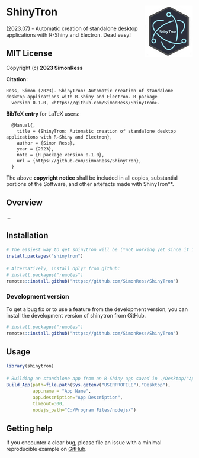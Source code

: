 # ShinyTron <a href="https://github.com/SimonRess/ShinyTron"><img src="https://github.com/SimonRess/ShinyTron/blob/main/ShinyTron_Logo.png" align="right" height="138" /></a>
(2023.07) - Automatic creation of standalone desktop applications with R-Shiny and Electron. Dead easy!

## MIT License
Copyright (c) **2023 SimonRess**

**Citation:**
```
Ress, Simon (2023). ShinyTron: Automatic creation of standalone desktop applications with R-Shiny and Electron. R package
  version 0.1.0, <https://github.com/SimonRess/ShinyTron>.
```
**BibTeX entry** for LaTeX users:
```
  @Manual{,
    title = {ShinyTron: Automatic creation of standalone desktop applications with R-Shiny and Electron},
    author = {Simon Ress},
    year = {2023},
    note = {R package version 0.1.0},
    url = {https://github.com/SimonRess/ShinyTron},
  }
```

The above **copyright notice** shall be included in all
copies, substantial portions of the Software, and other artefacts made with ShinyTron**.


## Overview
...

## Installation

``` r
# The easiest way to get shinytron will be (*not working yet since it is not released to cran now*):
install.packages("shinytron")

# Alternatively, install dplyr from github:
# install.packages("remotes")
remotes::install.github("https://github.com/SimonRess/ShinyTron")
```

### Development version

To get a bug fix or to use a feature from the development version, you
can install the development version of shinytron from GitHub.

``` r
# install.packages("remotes")
remotes::install.github("https://github.com/SimonRess/ShinyTron")
```


## Usage

``` r
library(shinytron)

# Building an standalone app from an R-Shiny app saved in ./Desktop/"App Name"
Build_App(path=file.path(Sys.getenv("USERPROFILE"),"Desktop"),
          app.name = "App Name",
          app.description="App Description",
          timeout=300,
          nodejs_path="C:/Program Files/nodejs/")
```

## Getting help

If you encounter a clear bug, please file an issue with a minimal
reproducible example on
[GitHub](https://github.com/SimonRess/ShinyTron/issues).
